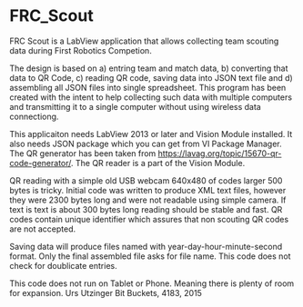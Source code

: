 # FRC_Scout
FRC Scout is a LabView application that allows collecting team scouting data during First Robotics Competion.

The design is based on 
a) entring team and match data, 
b) converting that data to QR Code, 
c) reading QR code, saving data into JSON text file and 
d) assembling all JSON files into single spreadsheet.
This program has been created with the intent to help collecting such data with multiple computers and transmitting it to a single computer without using wireless data connectiong.

This applicaiton needs LabView 2013 or later and Vision Module installed. It also needs JSON package which you can get from VI Package Manager. The QR generator has been taken from https://lavag.org/topic/15670-qr-code-generator/.
The QR reader is a part of the Vision Module.

QR reading with a simple old USB webcam 640x480 of codes larger 500 bytes is tricky. Initial code was written to produce XML text files, however they were 2300 bytes long and were not readable using simple camera. If text is text is about 300 bytes long reading should be stable and fast.
QR codes contain unique identifier which assures that non scouting QR codes are not accepted.

Saving data will produce files named with year-day-hour-minute-second format. Only the final assembled file asks for file name.
This code does not check for doublicate entries.

This code does not run on Tablet or Phone. Meaning there is plenty of room for expansion.
Urs Utzinger
Bit Buckets, 4183, 2015
